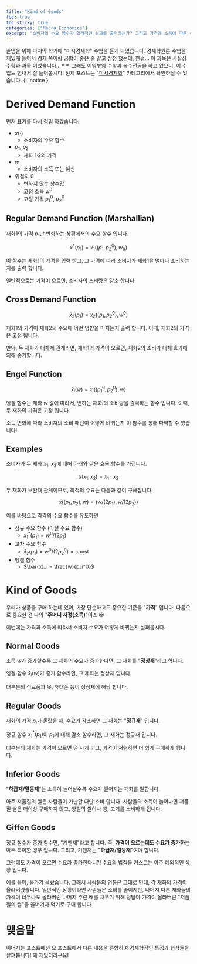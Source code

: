 ```yaml
---
title: "Kind of Goods"
toc: true
toc_sticky: true
categories: ["Macro Economics"]
excerpt: "소비자의 수요 함수가 합리적인 결과를 출력하는가? 그리고 가격과 소득에 따른 수요 함수의 정태(static)에 대해서."
---
```


졸업을 위해 마지막 학기에 "미시경제학" 수업을 듣게 되었습니다.
경제학원론 수업을 재밌게 들어서 경제 쪽이랑 궁합이 좋은 줄 알고 신청 했는데, 웬걸... 이 과목은 사실상 수학과 과목 이었습니다.. ㅋㅋ
그래도 어영부영 수학과 복수전공을 하고 있으니, 이 수업도 힘내서 잘 들어봅시다!
전체 포스트는 "[미시경제학](/categories/micro-economics)" 카테고리에서 확인하실 수 있습니다.
{: .notice }


# Derived Demand Function

먼저 표기를 다시 정립 하겠습니다.

- $x(\cdot)$
  - 소비자의 수요 함수
- $p_1$, $p_2$
  - 재화 1·2의 가격
- $w$
  - 소비자의 소득 또는 예산
- 위첨자 $0$
  - 변하지 않는 상수값
  - 고정 소득 $w^0$
  - 고정 가격 $p_1^0$, $p_2^0$

## Regular Demand Function (Marshallian)

재화1의 가격 $p_1$만 변화하는 상황에서의 수요 함수 입니다.

$$
x^{\ast}(p_1) = x_1((p_1, p_2^0), w_0)
$$

이 함수는 재화1의 가격을 입력 받고, 그 가격에 따라 소비자가 재화1을 얼마나 소비하는지를 출력 합니다.

일반적으로는 가격이 오르면, 소비자의 소비량은 감소 합니다.

## Cross Demand Function

$$
\hat{x}_2(p_1) = x_2((p_1, p_2^0), w^0)
$$

재화1의 가격이 재화2의 수요에 어떤 영향을 미치는지 출력 합니다. 이때, 재화2의 가격은 고정 됩니다.

만약, 두 재화가 대체제 관계라면, 재화1의 가격이 오르면, 재화2의 소비가 대체 효과에 의해 증가합니다.


## Engel Function

$$
\bar{x}_i(w) = x_i((p_1^0, p_2^0), w)
$$

엥겔 함수는 재화 $w$ 값에 따라서, 변하는 재화$i$의 소비량을 출력하는 함수 입니다. 이때, 두 재화의 가격은 고정 됩니다.

소득 변화에 따라 소비자의 소비 패턴이 어떻게 바뀌는지 이 함수를 통해 파악할 수 있습니다!

## Examples

소비자가 두 재화 $x_1$, $x_2$에 대해 아래와 같은 효용 함수를 가집니다.

$$
u(x_1, x_2) = x_1 \cdot x_2
$$

두 재화가 보완재 관계이므로, 최적의 수요는 다음과 같이 구해집니다.

$$
x((p_1, p_2), w) = \left( w / (2p_1), w / (2p_2) \right)
$$

이를 바탕으로 각각의 수요 함수를 유도하면

- 정규 수요 함수 (마셜 수요 함수)
  - $x_1^{\ast}(p_1) = w^0 / (2p_1)$
- 교차 수요 함수
  - $\hat{x}_2(p_1) = w^0 / (2p_2^0) = \text{const}$
- 엥겔 함수
  - $\bar{x}_i = \frac{w}{p_i^0}$

# Kind of Goods

우리가 상품을 구매 하는데 있어, 가장 단순하고도 중요한 기준을 "**가격**" 입니다. 다음으로 중요한 건 나의 "**주머니 사정(소득)**"이죠 😢

이번에는 가격과 소득에 따라서 소비자 수요가 어떻게 바뀌는지 살펴봅시다.

## Normal Goods

소득 $w$가 증가할수록 그 재화의 수요가 증가한다면, 그 재화를 "**정상재**"라고 합니다.

엥겔 함수 $\bar{x}_i(w)$가 증가 함수라면, 그 재화는 정상재 입니다.

대부분의 식료품과 옷, 휴대폰 등이 정상재에 해당 합니다.

## Regular Goods

재화의 가격 $p_i$가 올랐을 때, 수요가 감소하면 그 재화는 "**정규재**" 입니다.

정규 함수 $x_1^{\ast}(p_1)$이 $p_1$에 대해 감소 함수라면, 그 재화는 정규재 입니다.

대부분의 재화는 가격이 오르면 덜 사게 되고, 가격이 저렴하면 더 쉽게 구매하게 됩니다.

## Inferior Goods

"**하급재/열등재**"는 소득이 늘어날수록 수요가 떨어지는 재화를 말합니다.

아주 저품질의 쌀은 사람들이 가난할 때만 소비 합니다. 사람들의 소득이 늘어나면 저품질 쌀은 더이상 구매하지 않고, 양질의 쌀이나 빵, 고기를 소비하게 됩니다.

## Giffen Goods

정규 함수가 증가 함수면, "기펜재"라고 합니다.
즉, **가격이 오르는데도 수요가 증가하는** 아주 특이한 경우 입니다.
그리고, 기펜재는 "**하급재/열등재**"여야 합니다.

그런데도 가격이 오르면 수요가 증가한다니?! 수요의 법칙을 거스르는 아주 예외적인 상황 입니다.

예를 들어, 물가가 올랐습니다. 그래서 사람들의 연봉은 그대로 인데, 각 재화의 가격이 올라버렸습니다.
일반적인 상황이라면 사람들은 소비를 줄이지만, 나머지 다른 재화들의 가격이 너무나도 올라버린 나머지 주린 배를 채우기 위해 덩달아 가격이 올라버린 "저품질의 쌀"을 울며겨자 먹기로 구매 합니다.

# 맺음말

이어지는 포스트에선 요 포스트에서 다룬 내용을 종합하여 경제학적인 특징과 현상들을 살펴봅니다! 꽤 재밌더라구요!

